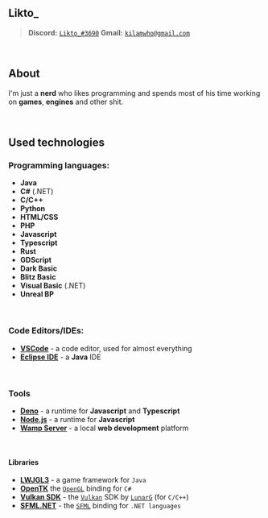## Likto_
> **Discord:** [``Likto_#3690``](https://discord.com/)
> **Gmail:** [``kilamwho@gmail.com``](https://www.google.com/gmail)

<br>

## About
I'm just a **nerd** who likes programming and spends 
most of his time working on **games**, **engines** and other shit.

<br>

## Used technologies

### Programming languages:

* **Java**
* **C#** (.NET)
* **C/C++**
* **Python**
* **HTML/CSS**
* **PHP**
* **Javascript**
* **Typescript**
* **Rust**
* **GDScript**
* **Dark Basic**
* **Blitz Basic**
* **Visual Basic** (.NET)
* **Unreal BP**

<br>

### Code Editors/IDEs:

* **[VSCode](https://code.visualstudio.com/)** - a code editor, used for almost everything
* **[Eclipse IDE](https://www.eclipse.org/ide/)** - a **Java** IDE

<br>

### Tools

* **[Deno](https://deno.land/)** - a runtime for **Javascript** and **Typescript**
* **[Node.js](https://nodejs.org)** - a runtime for **Javascript**
* **[Wamp Server](https://www.wampserver.com/)** - a local **web development** platform

<br>

#### Libraries

* **[LWJGL3](https://www.lwjgl.org/)** - a game framework for ``Java``
* **[OpenTK](https://opentk.net/)** the [``OpenGL``](https://www.opengl.org//) binding for ``C#``
* **[Vulkan SDK](https://vulkan.lunarg.com/)** - the [``Vulkan``](https://www.vulkan.org/) SDK by [``LunarG``](https://www.lunarg.com/) (for ``C/C++``)
* **[SFML.NET](https://www.sfml-dev.org/download/sfml.net/)** - the [``SFML``](https://www.sfml-dev.org/) binding for ``.NET languages``

<br>
